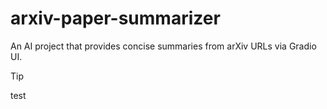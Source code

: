 # arxiv-paper-summarizer
An AI project that provides concise summaries from arXiv URLs via Gradio UI.

> [!TIP]
test